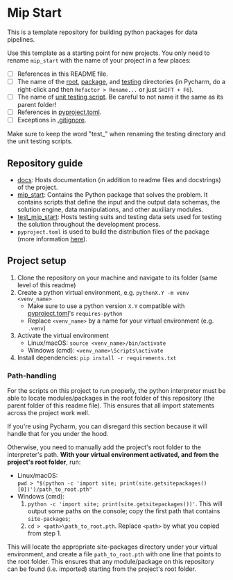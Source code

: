 # Mip Start
This is a template repository for building python packages for data pipelines.

Use this template as a starting point for new projects. You only need to 
rename `mip_start` with the name of your project in a few places:
- [ ] References in this README file.
- [ ] The name of the [root](../mip_start), [package](mip_start), and
  [testing](test_mip_start) directories (in Pycharm, do a right-click and 
  then  `Refactor > Rename...` or just `SHIFT + F6`).
- [ ] The name of [unit testing script](test_mip_start/test_mip_start_pkg.py). Be careful to not name it the same as its parent folder!
- [ ] References in [pyproject.toml](pyproject.toml).
- [ ] Exceptions in [.gitignore](.gitignore).

Make sure to keep the word "test_" when renaming the testing directory 
and the unit testing scripts.

## Repository guide
- [docs](docs): Hosts documentation (in addition to readme files and docstrings)
  of the project.
- [mip_start](mip_start): Contains the Python package that solves the 
  problem.
  It contains scripts that define the input and the output data schemas, the 
  solution engine, data manipulations, and other auxiliary modules.
- [test_mip_start](test_mip_start): Hosts testing suits and testing data 
  sets used for testing the solution throughout the development process.
- `pyproject.toml` is used to build the distribution files 
  of the package (more information [here](https://github.com/mipwise/mip-go/blob/main/6_deploy/1_distribution_package/README.md)).

## Project setup

1. Clone the repository on your machine and navigate to its folder (same level of this readme)
2. Create a python virtual environment, e.g. `pythonX.Y -m venv <venv_name>`  
    - Make sure to use a python version `X.Y` compatible with [pyproject.toml](pyproject.toml)'s `requires-python`
    - Replace `<venv_name>` by a name for your virtual environment (e.g. `.venv`)
3. Activate the virtual environment
    - Linux/macOS: `source <venv_name>/bin/activate`
    - Windows (cmd): `<venv_name>\Scripts\activate`
4. Install dependencies: `pip install -r requirements.txt`

### Path-handling

For the scripts on this project to run properly, the python interpreter must be able to locate modules/packages in the root folder of this repository (the parent folder of this readme file). This ensures that all import statements across the project work well.

If you're using Pycharm, you can disregard this section because it will handle that for you under the hood.

Otherwise, you need to manually add the project's root folder to the interpreter's path. **With your virtual environment activated, and from the project's root folder**, run:  
- Linux/macOS:  
`pwd > "$(python -c 'import site; print(site.getsitepackages()[0])')/path_to_root.pth"`
- Windows (cmd):  
    1. `python -c 'import site; print(site.getsitepackages())'`. This will output some paths on the console; copy the first path that contains `site-packages`;
    2. `cd > <path>\path_to_root.pth`. Replace `<path>` by what you copied from step 1.

This will locate the appropriate site-packages directory under your virtual environment, and create a file `path_to_root.pth` with one line that points to the root folder. This ensures that any module/package on this repository can be found (i.e. imported) starting from the project's root folder.
